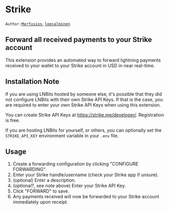 # Strike

`Author:`<a href="https://github.com/Marfusios">`Marfusios`</a>, <a href="https://github.com/leesalminen">`leesalminen`</a>

## Forward all received payments to your Strike account

This extension provides an automated way to forward lightning payments received to your wallet to your Strike account in USD in near real-time.

## Installation Note

If you are using LNBits hosted by someone else, it's possible that they did not configure LNBits with their own Strike API Keys. If that is the case, you are required to enter your own Strike API Keys when using this extension. 

You can create Strike API Keys at https://strike.me/developer/. Registration is free.

If you are hosting LNBits for yourself, or others, you can optionally set the `STRIKE_API_KEY` environment variable in your `.env` file.

## Usage

1. Create a forwarding configuration by clicking "CONFIGURE FORWARDING".
2. Enter your Strike handle/username (check your Strike app if unsure).
3. (optional) Enter a description.
4. (optional?, see note above) Enter your Strike API Key.
5. Click "FORWARD" to save.
6. Any payments received will now be forwarded to your Strike account immediately upon receipt.
